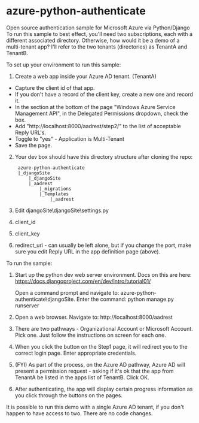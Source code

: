 azure-python-authenticate
=========================

Open source authentication sample for Microsoft Azure via Python/Django
To run this sample to best effect, you'll need two subscriptions, each with a different associated directory.  Otherwise, how would it be a demo of a multi-tenant app?  I'll refer to the two tenants (directories) as TenantA and TenantB.

To set up your environment to run this sample:
1. Create a web app inside your Azure AD tenant.  (TenantA)
  * Capture the client id of that app.  
  * If you don't have a record of the client key, create a new one and record it. 
  * In the section at the bottom of the page "Windows Azure Service Management API", in the Delegated Permissions dropdown, check the box.
  * Add "http://localhost:8000/aadrest/step2/" to the list of acceptable Reply URL's.
  * Toggle to "yes" - Application is Multi-Tenant
  * Save the page.

2. Your dev box should have this directory structure after cloning the repo:

        azure-python-authenticate
        |_djangoSite
            |_djangoSite
            |_aadrest
                |_migrations
                |_Templates
                    |_aadrest
		  
3. Edit djangoSite\djangoSite\settings.py
  1. client_id
  2. client_key
  3. redirect_uri - can usually be left alone, but if you change the port, make sure you edit Reply URL in the app definition page (above).

To run the sample:

1.  Start up the python dev web server environment.  Docs on this are here:
	https://docs.djangoproject.com/en/dev/intro/tutorial01/ 
	
	Open a command prompt and navigate to: azure-python-authenticate\djangoSite.
	Enter the command: python manage.py runserver
	
2.  Open a web browser.  Navigate to: http://localhost:8000/aadrest

3.	There are two pathways - Organizational Account or Microsoft Account.  Pick one.  Just follow the instructions on screen for each one.

4.  When you click the button on the Step1 page, it will redirect you to the correct login page.  Enter appropriate credentials.

5.	(FYI) As part of the process, on the Azure AD pathway, Azure AD will present a permission request - asking if it's ok that the app from TenantA be listed in the apps list of TenantB.  Click OK.

6.  After authenticating, the app will display certain progress information as you click through the buttons on the pages.

It is possible to run this demo with a single Azure AD tenant, if you don't happen to have access to two.  There are no code changes. 

